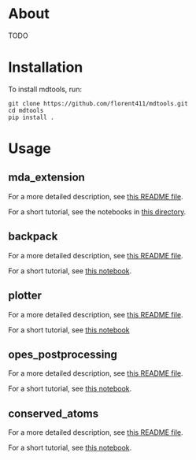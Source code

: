 # About
TODO

# Installation

To install mdtools, run:

    git clone https://github.com/florent411/mdtools.git
    cd mdtools
    pip install .


# Usage

## mda_extension

For a more detailed description, see [this README file](src/mda_extension/README.md).

For a short tutorial, see the notebooks in [this directory](sample/mda_extension/).


## backpack

For a more detailed description, see [this README file](src/backpack/README.md).

For a short tutorial, see [this notebook](sample/backpack.ipynb).


## plotter

For a more detailed description, see [this README file](src/plotter/README.md).

For a short tutorial, see [this notebook](sample/plotter.ipynb)


## opes_postprocessing

For a more detailed description, see [this README file](src/opes_postprocessing/README.md).

For a short tutorial, see [this notebook](sample/opes_postprocessing.ipynb).

## conserved_atoms

For a more detailed description, see [this README file](src/conserved_atoms/README.md).

For a short tutorial, see [this notebook](sample/conserved_atoms.ipynb).


